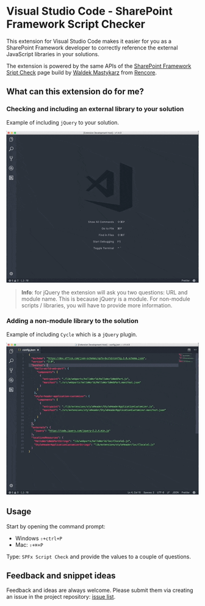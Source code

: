 # Visual Studio Code - SharePoint Framework Script Checker

This extension for Visual Studio Code makes it easier for you as a SharePoint Framework developer to correctly reference the external JavaScript libraries in your solutions.

The extension is powered by the same APIs of the [SharePoint Framework Sript Check](https://rencore.com/sharepoint-framework/script-check/) page build by [Waldek Mastykarz](https://twitter.com/waldekm) from [Rencore](https://rencore.com).


## What can this extension do for me?

### Checking and including an external library to your solution

Example of including `jQuery` to your solution.

![Including jQuery to the solution](./assets/script-global.gif)

> **Info**: for jQuery the extension will ask you two questions: URL and module name. This is because jQuery is a module. For non-module scripts / libraries, you will have to provide more information.

### Adding a non-module library to the solution

Example of including `Cycle` which is a `jQuery` plugin.

![Including Cycle to the solution](./assets/script-plugin.gif)

## Usage

Start by opening the command prompt:
- Windows `⇧+ctrl+P`
- Mac: `⇧+⌘+P`

Type: `SPFx Script Check` and provide the values to a couple of questions.

## Feedback and snippet ideas

Feedback and ideas are always welcome. Please submit them via creating an issue in the project repository: [issue list](https://github.com/estruyf/vscode-spfx-script-checker/issues).
